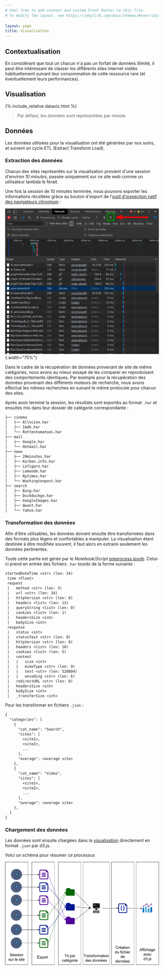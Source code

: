 ```yaml
---
# Feel free to add content and custom Front Matter to this file.
# To modify the layout, see https://jekyllrb.com/docs/themes/#overriding-theme-defaults

layout: page
title: Visualisation
---
```


## Contextualisation

En considérant que tout un chacun n'a pas un forfait de données illimité, il peut être intéressant de classer les différents sites internet visités habituellement suivant leur consommation de cette ressource rare (et éventuellement leurs performances).

## Visualisation

{% include_relative dataviz.html %}

> Par défaut, les données sont représentées par minute

## Données

Les données utilisées pour la visualisation ont été générées par nos soins, et suivent un cycle ETL (Extract Transform Load).

### Extraction des données

Chacun des sites représentés sur la visualisation provient d'une session d'environ *10 minutes*, passée uniquement sur ce site web comme un utilisateur lambda le ferait.

Une fois la session de 10 minutes terminée, nous pouvons exporter les informations récoltées grâce au bouton d'export de l'[outil d'inspection natif des navigateurs chromium](https://developers.google.com/web/tools/chrome-devtools/network) :

![](img/network_chrome.png){:width="75%"}

Dans le cadre de la récupération de données provenant de site de même catégories, nous avons au mieux essayé de les comparer en reproduisant des comportements identiques. Par exemple pour la récupération des données provenant des différents moteurs de recherche, nous avons effectué les mêmes recherches en suivant le même protocole pour chacun des sites.

Après avoir terminé la session, les résultats sont exportés au format `.har` et ensuites mis dans leur dossier de catégorie correspondante :

```
├── cinema
│   ├── Allocine.har
│   ├── Imdb.har
│   └── Rottentomatoes.har
├── mail
│   ├── Google.har
│   └── Hotmail.har
├── news
│   ├── 20minutes.har
│   ├── Korben.info.har
│   ├── Lefigaro.har
│   ├── Lemonde.har
│   ├── Nytimes.har
│   └── Washingtonpost.har
├── search
│   ├── Bing.har
│   ├── Duckduckgo.har
│   ├── GoogleImages.har
│   ├── Qwant.har
│   └── Yahoo.har
```

### Transformation des données

Afin d'être utilisables, les données doivent ensuite être transformées dans des formats plus légers et confortables à manipuler.
La visualisation étant destinée à être modifiée souvent, il faut alors en extraire seulement les données pertinentes.

Toute cette partie est gérée par le *Notebook*/*Script* [preprocess.ipynb](https://github.com/DataViz-2019-10/website-data-consumption/blob/master/preprocess.ipynb). Celui-ci prend en entrée des fichiers `.har` lourds de la forme suivante :

``` 
startedDateTime <str> (len: 24)
 time <float>
 request
 |   method <str> (len: 3)
 |   url <str> (len: 24)
 |   httpVersion <str> (len: 8)
 |   headers <list> (len: 13)
 |   queryString <list> (len: 0)
 |   cookies <list> (len: 1)
 |   headersSize <int>
 |   bodySize <int>
 response
 |   status <int>
 |   statusText <str> (len: 0)
 |   httpVersion <str> (len: 8)
 |   headers <list> (len: 18)
 |   cookies <list> (len: 5)
 |   content
 |   |   size <int>
 |   |   mimeType <str> (len: 9)
 |   |   text <str> (len: 528804)
 |   |   encoding <str> (len: 6)
 |   redirectURL <str> (len: 0)
 |   headersSize <int>
 |   bodySize <int>
 |   _transferSize <int>
```

Pour les transformer en fichiers `.json` :

```
{
  "categories": [
    {
      "cat_name": "Search",
      "sites": [
        <site1>,
        <site2>,
        ...
      ],
      "average": <average site>
    },
    {
      "cat_name": "Video",
      "sites": [
        <site1>,
        <site2>,
        ...
      ],
      "average": <average site>
    },
  ]
}
```


### Chargement des données

Les données sont ensuite chargées dans la [visualisation](./dataviz.html) directement en format `.json` par d3.js.

Voici un schéma pour résumer ce processus 

![](img/ETL.png)
